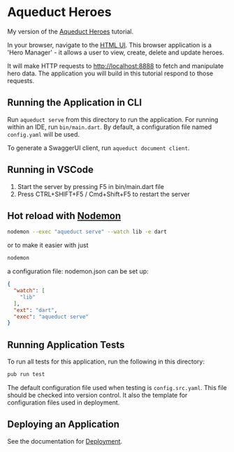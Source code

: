 # Aqueduct Heroes

My version of the [Aqueduct Heroes](https://aqueduct.io/docs/tut/getting-started/)
tutorial.

In your browser, navigate to the [HTML UI](http://aqueduct-tutorial.stablekernel.io).
This browser application is a 'Hero Manager' - it allows a user to view, create,
delete and update heroes.

It will make HTTP requests to [http://localhost:8888](http://localhost:8888) to
fetch and manipulate hero data. The application you will build in this tutorial
respond to those requests.

## Running the Application in CLI

Run `aqueduct serve` from this directory to run the application. For running
within an IDE, run `bin/main.dart`. By default, a configuration file named
`config.yaml` will be used.

To generate a SwaggerUI client, run `aqueduct document client`.

## Running in VSCode

1) Start the server by pressing F5 in bin/main.dart file
2) Press CTRL+SHIFT+F5 / Cmd+Shift+F5 to restart the server

## Hot reload with [Nodemon](https://nodemon.io/)

```bash
nodemon --exec "aqueduct serve" --watch lib -e dart
```

or to make it easier with just

```bash
nodemon
```

a configuration file: nodemon.json can be set up:

```json
{
  "watch": [
    "lib"
  ],
  "ext": "dart",
  "exec": "aqueduct serve"
}
```

## Running Application Tests

To run all tests for this application, run the following in this directory:

```bash
pub run test
```

The default configuration file used when testing is `config.src.yaml`. This file
should be checked into version control. It also the template for configuration
files used in deployment.

## Deploying an Application

See the documentation for [Deployment](https://aqueduct.io/docs/deploy/).
